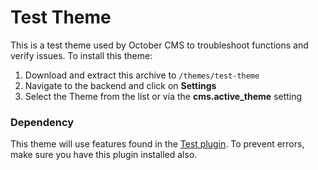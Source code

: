 # Test Theme

This is a test theme used by October CMS to troubleshoot functions and verify issues. To install this theme:

1. Download and extract this archive to `/themes/test-theme`
2. Navigate to the backend and click on **Settings**
3. Select the Theme from the list or via the **cms.active_theme** setting


### Dependency

This theme will use features found in the [Test plugin](https://github.com/octobercms/test-plugin). To prevent errors, make sure you have this plugin installed also.
